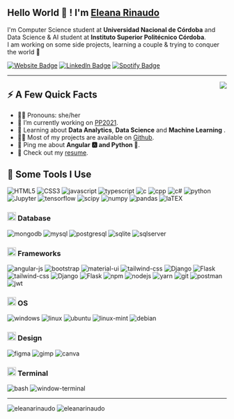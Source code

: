 <h2>Hello World  👋 ! I'm <a href="https://www.linkedin.com/in/eleana-rinaudo/">Eleana Rinaudo</a></h2>
<p>I'm Computer Science student at <strong>Universidad Nacional de Córdoba</strong> and Data Science & AI student at  <strong>Instituto Superior Politécnico Córdoba</strong>. <br>I am working on some side projects, learning a couple & trying to conquer the world 🌈</p>
<p>
  <a href="https://eleanarinaudo.github.io/"><img src="https://img.shields.io/badge/-eleanarinaudo.github.io-4E69C8?style=flat-square&amp;labelColor=4E69C8&amp;logo=Firefox&amp;link=https://eleanarinaudo.github.io" alt="Website Badge"></a> 
  <a href="https://www.linkedin.com/in/eleana-rinaudo/"><img src="https://img.shields.io/badge/-@eleanarinaudo-0077B5?style=flat-square&amp;labelColor=0077B5&amp;logo=LinkedIn&amp;link=https://www.linkedin.com/in/eleana-rinaudo/" alt="LinkedIn Badge"></a> 
  <a href="https://open.spotify.com/user/11137957245"><img src="https://img.shields.io/badge/-@EleanaRinaudo-1ED760?style=flat-square&amp;labelColor=fff&amp;logo=Spotify&amp;link=https://open.spotify.com/user/11137957245" alt="Spotify Badge"></a></p>

<hr>
<img align="right" src="https://c.tenor.com/5NvD4_Qn5jEAAAAd/the-it-crowd-popcorn.gif" />

<h2>⚡️ A Few Quick Facts</h2>
<ul>
  <li>👩‍🎤 Pronouns: she/her</li>
  <li>🔭 I’m currently working on <a href="https://github.com/pptscdia2021/pp12021grupo2_a1-pp12021grupo2_a1">PP2021</a>.</li>
  <li>🧐 Learning about <strong>Data Analytics</strong>, <strong>Data Science</strong> and <strong>Machine Learning</strong> .</li>
  <li>👨‍💻 Most of my projects are available on <a href="https://github.com/Spiderpig86">Github</a>.</li>
  <li>💬 Ping me about <strong>Angular 🅰️ and Python 🐍</strong>.</li>
  <li>📙 Check out my <a href="https://eleanarinaudo.github.io/img/CV_EleanaRinaudo.pdf">resume</a>.</li>
</ul>
<h2>🚀 Some Tools I Use</h2>
<p align="left">

<img src="https://img.shields.io/badge/HTML5-E34F26?style=for-the-badge&logo=html5&logoColor=white" alt="HTML5"/>
<img src="https://img.shields.io/badge/CSS3-1572B6?style=for-the-badge&logo=css3&logoColor=white" alt="CSS3"/>
<img src="https://img.shields.io/badge/JavaScript-323330?style=for-the-badge&logo=javascript&logoColor=F7DF1E" alt="javascript" />
<img src="https://img.shields.io/badge/TypeScript-007ACC?style=for-the-badge&logo=typescript&logoColor=white" alt="typescript" />
<img src="https://img.shields.io/badge/C-00599C?style=for-the-badge&logo=c&logoColor=white" alt="c"/>
<img src="https://img.shields.io/badge/C%2B%2B-00599C?style=for-the-badge&logo=c%2B%2B&logoColor=white" alt="cpp"/>
<img src="https://img.shields.io/badge/C%23-239120?style=for-the-badge&logo=c-sharp&logoColor=white" alt="c#"/>
<img src="https://img.shields.io/badge/Python-3776AB?style=for-the-badge&logo=python&logoColor=white" alt="python"  />
<img src="https://img.shields.io/badge/Jupyter-F37626.svg?&style=for-the-badge&logo=Jupyter&logoColor=white" alt="Jupyter" /> 
<img src="https://img.shields.io/badge/TensorFlow-FF6F00?style=for-the-badge&logo=TensorFlow&logoColor=white" alt="tensorflow"/>
<img src="https://img.shields.io/badge/SciPy-654FF0?style=for-the-badge&logo=SciPy&logoColor=white" alt="scipy"/>
<img src="https://img.shields.io/badge/Numpy-777BB4?style=for-the-badge&logo=numpy&logoColor=white" alt="numpy"/>
<img src="https://img.shields.io/badge/Pandas-2C2D72?style=for-the-badge&logo=pandas&logoColor=white" alt="pandas"/>
<img src="https://img.shields.io/badge/LaTeX-47A141?style=for-the-badge&logo=LaTeX&logoColor=white" alt="laTEX"/>  
  
<h3><img class="emoji" alt="zap" height="20" width="20" src="https://github.githubassets.com/images/icons/emoji/unicode/26a1.png"> Database</h3>  
<p>
  <img src="https://img.shields.io/badge/MongoDB-4EA94B?style=for-the-badge&logo=mongodb&logoColor=white" alt="mongodb"/>
  <img src="https://img.shields.io/badge/MySQL-00000F?style=for-the-badge&logo=mysql&logoColor=white" alt="mysql" />
  <img src="https://img.shields.io/badge/PostgreSQL-316192?style=for-the-badge&logo=postgresql&logoColor=white" alt="postgresql" />  
  <img src="https://img.shields.io/badge/SQLite-07405E?style=for-the-badge&logo=sqlite&logoColor=white" alt="sqlite" />
  <img src="https://img.shields.io/badge/Microsoft%20SQL%20Server-CC2927?style=for-the-badge&logo=microsoft%20sql%20server&logoColor=white" alt="sqlserver" />
</p>


<h3> <img class="emoji" alt="rocket" height="20" width="20" src="https://github.githubassets.com/images/icons/emoji/unicode/1f680.png"> Frameworks</h3>
<p>
  <img src="https://img.shields.io/badge/Angular-DD0031?style=for-the-badge&logo=angular&logoColor=white" alt="angular-js"/>
  <img src="https://img.shields.io/badge/Bootstrap-563D7C?style=for-the-badge&logo=bootstrap&logoColor=white" alt="bootstrap" />
  <img src="https://img.shields.io/badge/Material--UI-0081CB?style=for-the-badge&logo=material-ui&logoColor=white" alt="material-ui" />
  <img src="https://img.shields.io/badge/Tailwind_CSS-38B2AC?style=for-the-badge&logo=tailwind-css&logoColor=white" alt="tailwind-css" />
  <img src="https://img.shields.io/badge/Django-092E20?style=for-the-badge&logo=django&logoColor=white" alt="Django" />
  <img src="https://img.shields.io/badge/Flask-000000?style=for-the-badge&logo=flask&logoColor=white" alt="Flask" />
  <img src="https://img.shields.io/badge/Node.js-339933?style=for-the-badge&logo=nodedotjs&logoColor=white" alt="tailwind-css" />
  <img src="https://img.shields.io/badge/Django-092E20?style=for-the-badge&logo=django&logoColor=white" alt="Django" />
  <img src="https://img.shields.io/badge/Flask-000000?style=for-the-badge&logo=flask&logoColor=white" alt="Flask" />
  <img src="https://img.shields.io/badge/npm-CB3837?style=for-the-badge&logo=npm&logoColor=white" alt="npm"  />
  <img src="https://img.shields.io/badge/Node.js-339933?style=for-the-badge&logo=nodedotjs&logoColor=white" alt="nodejs"/>
  <img src="https://img.shields.io/badge/Yarn-2C8EBB?style=for-the-badge&logo=yarn&logoColor=white" alt="yarn"  />
  <img src="https://img.shields.io/badge/Git-F05032?style=for-the-badge&logo=git&logoColor=white" alt="git"  />
  <img src="https://img.shields.io/badge/Postman-FF6C37?style=for-the-badge&logo=Postman&logoColor=white" alt="postman"/>
  <img src="https://img.shields.io/badge/JWT-000000?style=for-the-badge&logo=JSON%20web%20tokens&logoColor=white" alt="jwt"/>
</p>

<h3> <img class="emoji" alt="computer" height="20" width="20" src="https://github.githubassets.com/images/icons/emoji/unicode/1f4bb.png"> OS </h3>
<p>
  <img src="https://img.shields.io/badge/Windows-0078D6?style=for-the-badge&logo=windows&logoColor=white" alt="windows" />
  <img src="https://img.shields.io/badge/Linux-FCC624?style=for-the-badge&logo=linux&logoColor=black" alt="linux" />
  <img src="https://img.shields.io/badge/Ubuntu-E95420?style=for-the-badge&logo=ubuntu&logoColor=white" alt="ubuntu"  />
  <img src="https://img.shields.io/badge/Linux_Mint-87CF3E?style=for-the-badge&logo=linux-mint&logoColor=white" alt="linux-mint" />
  <img src="https://img.shields.io/badge/Debian-A81D33?style=for-the-badge&logo=debian&logoColor=white" alt="debian" />
</p>

<h3> <img class="emoji" alt="triangular_ruler" height="20" width="20" src="https://github.githubassets.com/images/icons/emoji/unicode/1f4d0.png"> Design </h3>
<p>
  <img src="https://img.shields.io/badge/Figma-F24E1E?style=for-the-badge&logo=figma&logoColor=white" alt="figma" />
  <img src="https://img.shields.io/badge/gimp-5C5543?style=for-the-badge&logo=gimp&logoColor=white" alt="gimp"  />
  <img src="https://img.shields.io/badge/Canva-%2300C4CC.svg?&style=for-the-badge&logo=Canva&logoColor=white" alt="canva" />
</p>

<h3> <img class="emoji" alt="computer" height="20" width="20" src="https://github.githubassets.com/images/icons/emoji/unicode/1f4bb.png"> Terminal </h3>
<p>
  <img src="https://img.shields.io/badge/GNU%20Bash-4EAA25?style=for-the-badge&logo=GNU%20Bash&logoColor=white" alt="bash" />
  <img src="https://img.shields.io/badge/windows%20terminal-4D4D4D?style=for-the-badge&logo=windows%20terminal&logoColor=white" alt="window-terminal"  />
</p>

<hr>
<img src="https://github-readme-stats.vercel.app/api?username=eleanarinaudo&show_icons=true&count_private=true" alt="eleanarinaudo" />
<img src="https://github-readme-stats.vercel.app/api/top-langs/?username=eleanarinaudo&show_icons=true&count_private=true" alt="eleanarinaudo" />
